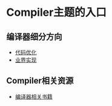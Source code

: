 # Compiler主题的入口

## 编译器细分方向

* [代码优化](./optimization/optimization_entry.md)
* [业界实现](./llvm/llvm_entry.md)

## Compiler相关资源

* [编译器相关书籍](CompilerRelatedBooks.md)